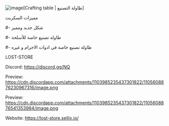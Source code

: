 ![image](https://github.com/LOST-STORE/LOST-STORE/assets/130192427/63bbdd1f-da4b-4832-83a9-0ea7bab06f90)[Crafting table | طاولة التصنيع]

مميزات السكربت


#- شكل جديد ومميز

#-  طاولة تصنيع خاصة للأسلحة

#- طاولة تصنيع خاصة في ادوات الاجرام و غيره


LOST-STORE

Discord: https://discord.gg/NQ

Preview: https://cdn.discordapp.com/attachments/1103985235437301822/1105608876230967316/image.png

Preview: https://cdn.discordapp.com/attachments/1103985235437301822/1105608876541353984/image.png

Website: https://lost-store.sellix.io/
